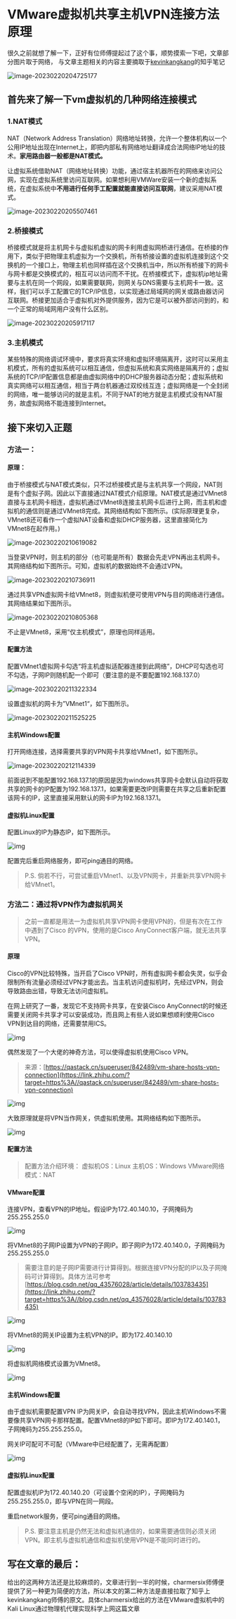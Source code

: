 # VMware虚拟机共享主机VPN连接方法原理


很久之前就想了解一下，正好有位师傅提起过了这个事，顺势摸索一下吧，文章部分图片取于网络，
与文章主题相关的内容主要摘取于[kevinkangkang](https://www.zhihu.com/people/kevinkangkang)的知乎笔记

![image-20230220204725177](https://scofield-1313710994.cos.ap-beijing.myqcloud.com/image-20230220204725177.png)

## 首先来了解一下vm虚拟机的几种网络连接模式

### 1.NAT模式

NAT（Network Address Translation）网络地址转换，允许一个整体机构以一个公用IP地址出现在Internet上，即把内部私有网络地址翻译成合法网络IP地址的技术。**家用路由器一般都是NAT模式。**

让虚拟系统借助NAT（网络地址转换）功能，通过宿主机器所在的网络来访问公网，实现在虚拟系统里访问互联网。如果想利用VMWare安装一个新的虚拟系统，在虚拟系统中**不用进行任何手工配置就能直接访问互联网**，建议采用NAT模式。

![image-20230220205507461](https://scofield-1313710994.cos.ap-beijing.myqcloud.com/image-20230220205507461.png)

### 2.桥接模式

桥接模式就是将主机网卡与虚拟机虚拟的网卡利用虚拟网桥进行通信。在桥接的作用下，类似于把物理主机虚拟为一个交换机，所有桥接设置的虚拟机连接到这个交换机的一个接口上，物理主机也同样插在这个交换机当中，所以所有桥接下的网卡与网卡都是交换模式的，相互可以访问而不干扰。在桥接模式下，虚拟机ip地址需要与主机在同一个网段，如果需要联网，则网关与DNS需要与主机网卡一致。这样，我们可以手工配置它的TCP/IP信息，以实现通过局域网的网关或路由器访问互联网。桥接更加适合于虚拟机对外提供服务，因为它是可以被外部访问到的，和一个正常的局域网用户没有什么区别。

![image-20230220205917117](https://scofield-1313710994.cos.ap-beijing.myqcloud.com/image-20230220205917117.png)

### 3.主机模式

某些特殊的网络调试环境中，要求将真实环境和虚拟环境隔离开，这时可以采用主机模式，所有的虚拟系统可以相互通信，但虚拟系统和真实网络是隔离开的；虚拟系统的TCP/IP配置信息都是由虚拟网络中的DHCP服务器动态分配；虚拟系统和真实网络可以相互通信，相当于两台机器通过双绞线互连；虚拟网络是一个全封闭的网络，唯一能够访问的就是主机，不同于NAT的地方就是主机模式没有NAT服务，故虚拟网络不能连接到Internet。

## 接下来切入正题

### 方法一：

#### 原理：

由于桥接模式与NAT模式类似，只不过桥接模式是与主机共享一个网段，NAT则是有个虚拟子网。因此以下直接通过NAT模式介绍原理。NAT模式是通过VMnet8直接与主机网卡相连，虚拟机通过VMnet8连接主机网卡后进行上网，而主机和虚拟机的通信则是通过VMnet8完成。其网络结构如下图所示。(实际原理更复杂，VMnet8还可看作一个虚拟NAT设备和虚拟DHCP服务器，这里直接简化为VMnet8在起作用。)

![image-20230220210619082](https://scofield-1313710994.cos.ap-beijing.myqcloud.com/image-20230220210619082.png)

当登录VPN时，则主机的部分（也可能是所有）数据会先走VPN再出主机网卡。其网络结构如下图所示。可知，虚拟机的数据始终不会通过VPN。

![image-20230220210736911](https://scofield-1313710994.cos.ap-beijing.myqcloud.com/image-20230220210736911.png)

通过共享VPN虚拟网卡给VMnet8，则虚拟机便可使用VPN与目的网络进行通信。其网络结果如下图所示。

![image-20230220210805368](https://scofield-1313710994.cos.ap-beijing.myqcloud.com/image-20230220210805368.png)

不止是VMnet8，采用“仅主机模式”，原理也同样适用。

#### 配置方法

配置VMnet1虚拟网卡勾选“将主机虚拟适配器连接到此网络”，DHCP可勾选也可不勾选，子网IP则随机配一个即可（要注意的是不要配置192.168.137.0）

![image-20230220211322334](https://scofield-1313710994.cos.ap-beijing.myqcloud.com/image-20230220211322334.png)

设置虚拟机的网卡为”VMnet1“，如下图所示。

![image-20230220211525225](https://scofield-1313710994.cos.ap-beijing.myqcloud.com/image-20230220211525225.png)

#### 主机Windows配置

打开网络连接，选择需要共享的VPN网卡共享给VMnet1，如下图所示。

![image-20230220212114339](https://scofield-1313710994.cos.ap-beijing.myqcloud.com/image-20230220212114339.png)

前面说到不能配置192.168.137.1的原因是因为windows共享网卡会默认自动将获取共享的网卡的IP配置为192.168.137.1，如果需要更改IP则需要在共享之后重新配置该网卡的IP，这里直接采用默认的网卡IP为192.168.137.1。

#### 虚拟机Linux配置

配置Linux的IP为静态IP，如下图所示。

![img](https://pic4.zhimg.com/80/v2-f5fa706ac3dffdf77e30f3c01c8801a7_720w.webp)

配置完后重启网络服务，即可ping通目的网络。

> P.S. 倘若不行，可尝试重启VMnet1、以及VPN网卡，并重新共享VPN网卡给VMnet1。

### 方法二：通过将VPN作为虚拟机网关

> 之前一直都是用法一为虚拟机共享VPN网卡使用VPN的，但是有次在工作中遇到了Cisco 的VPN，使用的是Cisco AnyConnect客户端，就无法共享VPN。

#### 原理

Cisco的VPN比较特殊，当开启了Cisco VPN时，所有虚拟网卡都会失灵，似乎会限制所有流量必须经过VPN才能出去。当主机访问虚拟机时，先经过VPN，则会导致路由出错，导致无法访问虚拟机。

在网上研究了一番，发现它不支持网卡共享，在安装Cisco AnyConnect的时候还需要关闭网卡共享才可以安装成功，而且网上有些人说如果想顺利使用Cisco VPN到达目的网络，还需要禁用ICS。

![img](https://pic2.zhimg.com/80/v2-4b23abe2c40f8eb62f4b1dcccac80501_720w.webp)

偶然发现了一个大佬的神奇方法，可以使得虚拟机使用Cisco VPN。

> 来源：[https://qastack.cn/superuser/842489/vm-share-hosts-vpn-connection](https://link.zhihu.com/?target=https%3A//qastack.cn/superuser/842489/vm-share-hosts-vpn-connection)

![img](https://pic1.zhimg.com/80/v2-a3ba67f80915b813bb32736fe4071d7c_720w.webp)

大致原理就是将VPN当作网关，供虚拟机使用。其网络结构如下图所示。

![img](https://pic1.zhimg.com/80/v2-55a76714af6ba226a7e4272c735936f0_720w.webp)

#### 配置方法

> 配置方法介绍环境：
> 虚拟机OS：Linux
> 主机OS：Windows
> VMware网络模式：NAT

#### VMware配置

连接VPN，查看VPN的IP地址。假设IP为172.40.140.10，子网掩码为255.255.255.0

![img](https://pic4.zhimg.com/80/v2-3195f448e5a05d4a461402bc90682b4b_720w.webp)



将VMnet8的子网IP设置为VPN的子网IP。即子网IP为172.40.140.0，子网掩码为255.255.255.0

> 需要注意的是子网IP需要进行计算得到。根据连接VPN分配的IP以及子网掩码可计算得到。具体方法可参考[https://blog.csdn.net/qq_43576028/article/details/103783435](https://link.zhihu.com/?target=https%3A//blog.csdn.net/qq_43576028/article/details/103783435)

![img](https://pic4.zhimg.com/80/v2-8075fdebd7d17a657393de0e268b46af_720w.webp)

将VMnet8的网关IP设置为主机VPN的IP。即为172.40.140.10

![img](https://pic3.zhimg.com/80/v2-a5c17f492c305bb32b922beedf61c39e_720w.webp)



将虚拟机网络模式设置为VMnet8。

![img](https://pic1.zhimg.com/80/v2-b81ade93d2917fa3bb567118c93025e0_720w.webp)



#### 主机Windows配置

由于虚拟机需要配置VPN IP为网关IP，会自动寻找VPN，因此主机Windows不需要像共享VPN网卡那样配置。配置VMnet8的IP如下即可。即IP为172.40.140.1，子网掩码为255.255.255.0。

网关IP可配可不可配（VMware中已经配置了，无需再配置）

![img](https://pic2.zhimg.com/80/v2-1ebcf04619ee3709afee1d81d83fe351_720w.webp)



#### 虚拟机Linux配置

配置虚拟机IP为172.40.140.20（可设置个空闲的IP），子网掩码为255.255.255.0，即与VPN在同一网段。

重启network服务，便可ping通目的网络。

> P.S. 要注意主机是仍然无法和虚拟机通信的，如果需要通信则必须关闭VPN。即主机与虚拟机通信和虚拟机使用VPN是不能同时进行的。





## 写在文章的最后：

给出的这两种方法还是比较麻烦的，文章进行到一半的时候，charmersix师傅便提供了另一种更为简便的方法，所以本文的第二种方法是直接拉取了知乎上kevinkangkang师傅的原文。具体charmersix给出的方法在VMware虚拟机中的Kali Linux通过物理机代理实现科学上网这篇文章


